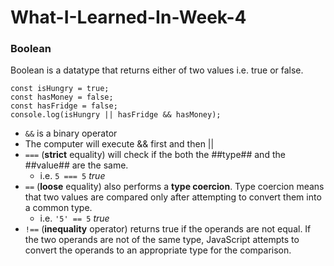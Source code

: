 # What-I-Learned-In-Week-4

### Boolean
Boolean is a datatype that returns either of two values i.e. true or false. 
```
const isHungry = true;
const hasMoney = false;
const hasFridge = false;
console.log(isHungry || hasFridge && hasMoney);
```
* `&&` is a binary operator
* The computer will execute && first and then ||
* `===` (**strict** equality) will check if the both the ##type## and the ##value## are the same.
  * i.e. `5 === 5` *true*
* `==` (**loose** equality) also performs a **type coercion**. Type coercion means that two values are compared only after attempting to convert them into a common type.
  * i.e. `'5' == 5` *true*
* `!==` (**inequality** operator) returns true if the operands are not equal. If the two operands are not of the same type, JavaScript attempts to convert the operands to an appropriate type for the comparison.